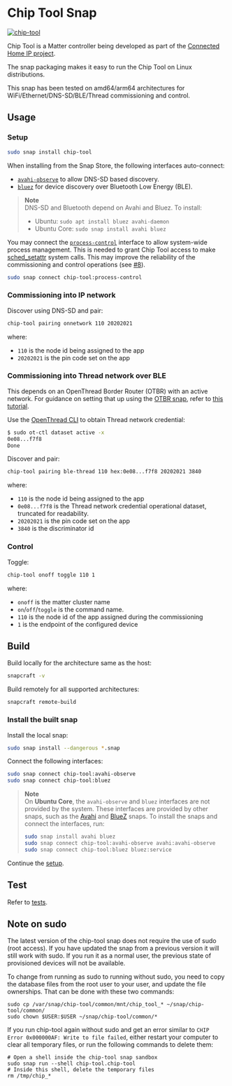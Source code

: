 # Chip Tool Snap
[![chip-tool](https://snapcraft.io/chip-tool/badge.svg)](https://snapcraft.io/chip-tool)

Chip Tool is a Matter controller being developed as part of the [Connected Home IP project](https://github.com/project-chip/connectedhomeip.git).

The snap packaging makes it easy to run the Chip Tool on Linux distributions.

This snap has been tested on amd64/arm64 architectures for WiFi/Ethernet/DNS-SD/BLE/Thread commissioning and control.

## Usage

### Setup

```bash
sudo snap install chip-tool
```

When installing from the Snap Store, the following interfaces auto-connect:
- [`avahi-observe`](https://snapcraft.io/docs/avahi-observe-interface) to allow DNS-SD based discovery.
- [`bluez`](https://snapcraft.io/docs/bluez-interface) for device discovery over Bluetooth Low Energy (BLE).

> **Note**  
> DNS-SD and Bluetooth depend on Avahi and Bluez.
> To install:
> - Ubuntu: `sudo apt install bluez avahi-daemon`
> - Ubuntu Core: `sudo snap install avahi bluez`


You may connect the [`process-control`](https://snapcraft.io/docs/process-control-interface) interface to allow system-wide process management.
This is needed to grant Chip Tool access to make [sched_setattr](https://man7.org/linux/man-pages/man2/sched_setattr.2.html) system calls. This may improve the reliability of the commissioning and control operations (see [#8](https://github.com/canonical/chip-tool-snap/issues/8)).
```bash
sudo snap connect chip-tool:process-control
```

### Commissioning into IP network
Discover using DNS-SD and pair:
```bash
chip-tool pairing onnetwork 110 20202021
```

where:

-   `110` is the node id being assigned to the app
-   `20202021` is the pin code set on the app

### Commissioning into Thread network over BLE
This depends on an OpenThread Border Router (OTBR) with an active network.
For guidance on setting that up using the [OTBR snap](https://snapcraft.io/openthread-border-router), refer to [this tutorial](https://github.com/canonical/openthread-border-router-snap/wiki/Commission-and-control-a-Matter-Thread-device-via-the-OTBR-Snap).

Use the [OpenThread CLI](https://openthread.io/reference/cli) to obtain Thread network credential:
```bash
$ sudo ot-ctl dataset active -x
0e08...f7f8
Done
```

Discover and pair:
```bash
chip-tool pairing ble-thread 110 hex:0e08...f7f8 20202021 3840
```

where:

-   `110` is the node id being assigned to the app
-   `0e08...f7f8` is the Thread network credential operational dataset, truncated for readability.
-   `20202021` is the pin code set on the app
-   `3840` is the discriminator id


### Control
Toggle:
```bash
chip-tool onoff toggle 110 1
```

where:

-   `onoff` is the matter cluster name
-   `on`/`off`/`toggle` is the command name.
-   `110` is the node id of the app assigned during the commissioning
-   `1` is the endpoint of the configured device


## Build

Build locally for the architecture same as the host:
```bash
snapcraft -v
```

Build remotely for all supported architectures:
```
snapcraft remote-build
```

### Install the built snap

Install the local snap:
```bash
sudo snap install --dangerous *.snap
```

Connect the following interfaces:
```bash
sudo snap connect chip-tool:avahi-observe
sudo snap connect chip-tool:bluez
```

> **Note**  
> On **Ubuntu Core**, the `avahi-observe` and `bluez` interfaces are not provided by the system.
> These interfaces are provided by other snaps, such as the [Avahi](https://snapcraft.io/avahi) and [BlueZ](https://snapcraft.io/bluez) snaps.
> To install the snaps and connect the interfaces, run:
> ```bash
> sudo snap install avahi bluez
> sudo snap connect chip-tool:avahi-observe avahi:avahi-observe
> sudo snap connect chip-tool:bluez bluez:service
> ```


Continue the [setup](#setup).

## Test

Refer to [tests](./tests).

## Note on sudo

The latest version of the chip-tool snap does not require the use of sudo (root access). If you have updated the snap from a previous version it will still work with sudo. If you run it as a normal user, the previous state of provisioned devices will not be available.

To change from running as sudo to running without sudo, you need to copy the database files from the root user to your user, and update the file ownerships. That can be done with these two commands:

```
sudo cp /var/snap/chip-tool/common/mnt/chip_tool_* ~/snap/chip-tool/common/
sudo chown $USER:$USER ~/snap/chip-tool/common/*
```

If you run chip-tool again without sudo and get an error similar to `CHIP Error 0x000000AF: Write to file failed`, either restart your computer to clear all temporary files, or run the following commands to delete them:

```
# Open a shell inside the chip-tool snap sandbox
sudo snap run --shell chip-tool.chip-tool
# Inside this shell, delete the temporary files
rm /tmp/chip_*
```
